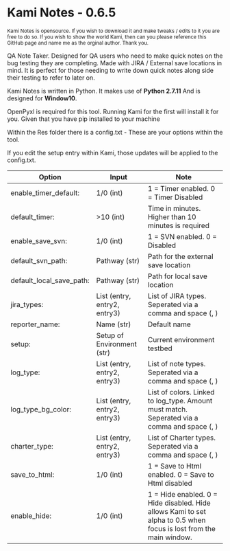 # Kami Notes - 0.6.5

<sub>Kami Notes is opensource. If you wish to download it and make tweaks / edits to it you are free to do so. If you wish to show the world Kami, then can you please reference this GitHub page and name me as the orginal author. Thank you.<sub>

QA Note Taker. Designed for QA users who need to make quick notes on the bug testing they are completing. Made with JIRA / External save locations in mind. It is perfect for those needing to write down quick notes along side their testing to refer to later on.

Kami Notes is written in Python. It makes use of **Python 2.7.11**
And is designed for **Window10**.

OpenPyxl is required for this tool. Running Kami for the first will install it for you. Given that you have pip installed to your machine

Within the Res folder there is a config.txt - These are your options within the tool.

If you edit the setup entry within Kami, those updates will be applied to the config.txt.

| Option        | Input           | Note  |
| ------------- |-----------------|-------|
|enable_timer_default:|1/0 (int)|1 = Timer enabled. 0 = Timer Disabled|
|default_timer:|>10 (int)|Time in minutes. Higher than 10 minutes is required
|enable_save_svn:|1/0 (int)|1 = SVN enabled. 0 = Disabled|
|default_svn_path:|Pathway (str)|Path for the external save location|
|default_local_save_path:|Pathway (str)|Path for local save location|
|jira_types:|List (entry, entry2, entry3)|List of JIRA types. Seperated via a comma and space (, )|
|reporter_name:|Name (str)|Default name|
|setup:|Setup of Environment (str)|Current environment testbed|
|log_type:|List (entry, entry2, entry3)|List of note types. Seperated via a comma and space (, )|
|log_type_bg_color:|List (entry, entry2, entry3)|List of colors. Linked to log_type. Amount must match. Seperated via a comma and space (, )|
|charter_type:|List (entry, entry2, entry3)|List of Charter types. Seperated via a comma and space (, )|
|save_to_html:|1/0 (int)|1 = Save to Html enabled. 0 = Save to Html disabled|
|enable_hide:|1/0 (int)|1 = Hide enabled. 0 = Hide disabled. Hide allows Kami to set alpha to 0.5 when focus is lost from the main window.|
